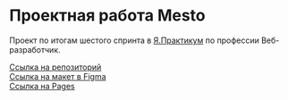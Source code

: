 # Проектная работа Mesto

Проект по итогам шестого спринта в [Я.Практикум](https://practicum.yandex.ru) по профессии Веб-разработчик.


[Ссылка на репозиторий](https://github.com/AlexandrNachmanovich/mesto-project-ff/)  
[Ссылка на макет в Figma](https://www.figma.com/file/bjyvbKKJN2naO0ucURl2Z0/JavaScript.-Sprint-5?node-id=0%3A1/)  
[Ссылка на Pages](https://alexandrnachmanovich.github.io/mesto-project-ff/)
